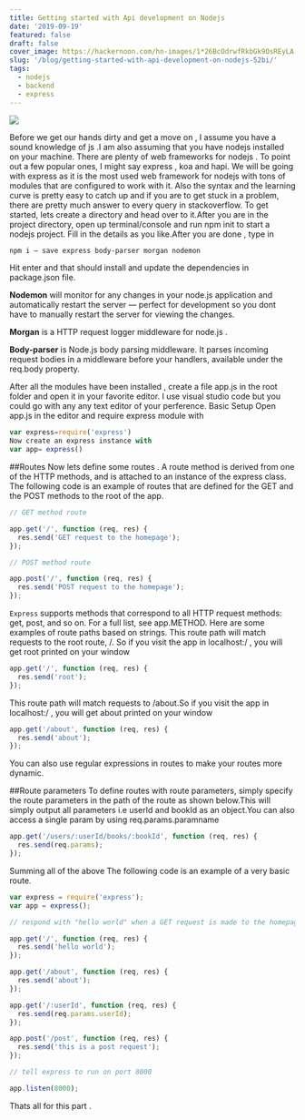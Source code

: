 ```yaml
---
title: Getting started with Api development on Nodejs
date: '2019-09-19'
featured: false
draft: false
cover_image: https://hackernoon.com/hn-images/1*26BcOdrwfRkbGk9OsREyLA.png
slug: '/blog/getting-started-with-api-development-on-nodejs-52bi/'
tags:
  - nodejs
  - backend
  - express
---
```


![](https://hackernoon.com/hn-images/1*26BcOdrwfRkbGk9OsREyLA.png)

Before we get our hands dirty and get a move on , I assume you have a sound knowledge of js .I am also assuming that you have nodejs installed on your machine.
There are plenty of web frameworks for nodejs . To point out a few popular ones, I might say express , koa and hapi. We will be going with express as it is the most used web framework for nodejs with tons of modules that are configured to work with it. Also the syntax and the learning curve is pretty easy to catch up and if you are to get stuck in a problem, there are pretty much answer to every query in stackoverflow.
To get started, lets create a directory and head over to it.After you are in the project directory, open up terminal/console and run npm init to start a nodejs project. Fill in the details as you like.After you are done , type in

```sh
npm i — save express body-parser morgan nodemon
```

Hit enter and that should install and update the dependencies in package.json file.

<b>Nodemon</b> will monitor for any changes in your node.js application and automatically restart the server — perfect for development so you dont have to manually restart the server for viewing the changes.

<b>Morgan</b> is a HTTP request logger middleware for node.js .

<b>Body-parser</b> is Node.js body parsing middleware. It parses incoming request bodies in a middleware before your handlers, available under the req.body property.

After all the modules have been installed , create a file app.js in the root folder and open it in your favorite editor. I use visual studio code but you could go with any any text editor of your perference.
Basic Setup
Open app.js in the editor and require express module with

```javascript
var express=require('express')
Now create an express instance with
var app= express()
```

##Routes
Now lets define some routes . A route method is derived from one of the HTTP methods, and is attached to an instance of the express class.
The following code is an example of routes that are defined for the GET and the POST methods to the root of the app.

```javascript
// GET method route

app.get('/', function (req, res) {
  res.send('GET request to the homepage');
});

// POST method route

app.post('/', function (req, res) {
  res.send('POST request to the homepage');
});
```

`Express` supports methods that correspond to all HTTP request methods: get, post, and so on. For a full list, see app.METHOD.
Here are some examples of route paths based on strings.
This route path will match requests to the root route, /. So if you visit the app in localhost:<your port>/ , you will get root printed on your window

```javascript
app.get('/', function (req, res) {
  res.send('root');
});
```

This route path will match requests to /about.So if you visit the app in localhost:<your port>/ , you will get about printed on your window

```javascript
app.get('/about', function (req, res) {
  res.send('about');
});
```

You can also use regular expressions in routes to make your routes more dynamic.

##Route parameters
To define routes with route parameters, simply specify the route parameters in the path of the route as shown below.This will simply output all parameters i.e userId and bookId as an object.You can also access a single param by using
req.params.paramname

```javascript
app.get('/users/:userId/books/:bookId', function (req, res) {
  res.send(req.params);
});
```

Summing all of the above
The following code is an example of a very basic route.

```javascript
var express = require('express');
var app = express();

// respond with "hello world" when a GET request is made to the homepage

app.get('/', function (req, res) {
  res.send('hello world');
});

app.get('/about', function (req, res) {
  res.send('about');
});

app.get('/:userId', function (req, res) {
  res.send(req.params.userId);
});

app.post('/post', function (req, res) {
  res.send('this is a post request');
});

// tell express to run on port 8000

app.listen(8000);
```

Thats all for this part .

